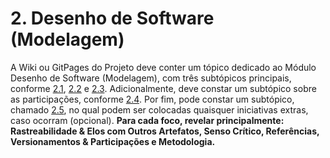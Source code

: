 # 2. Desenho de Software (Modelagem)

A Wiki ou GitPages do Projeto deve conter um tópico dedicado ao Módulo Desenho de Software (Modelagem), com três subtópicos principais, conforme [2.1](Modelagem/2.1.ModelagemEstatica.md), [2.2](Modelagem/2.2.ModelagemDinamica.md) e [2.3](Modelagem/2.3.ModelagemOrganizacionalCasosDeUso.md). Adicionalmente, deve constar um subtópico sobre as participações, conforme [2.4](Modelagem/2.4.ParticipacoesModelagem.md). Por fim, pode constar um subtópico, chamado [2.5](Modelagem/2.5.IniciativasExtras.md), no qual podem ser colocadas quaisquer iniciativas extras, caso ocorram (opcional). **Para cada foco, revelar principalmente: Rastreabilidade & Elos com Outros Artefatos, Senso Crítico, Referências, Versionamentos & Participações e Metodologia.**
